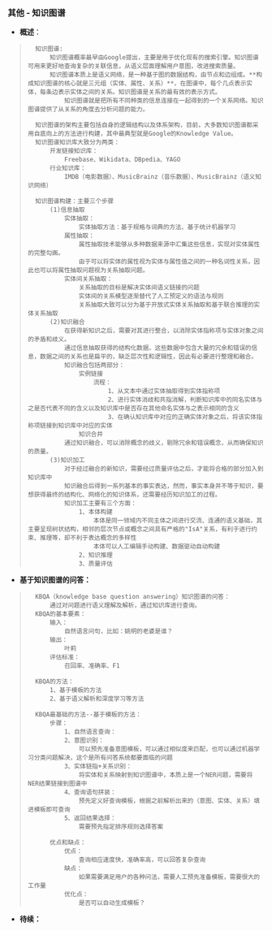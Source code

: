 ### 其他 - 知识图谱
- **概述**：
>       知识图谱:
>           知识图谱概率最早由Google提出，主要是用于优化现有的搜索引擎。知识图谱可用来更好地查询复杂的关联信息，从语义层面理解用户意图，改进搜索质量。
>           知识图谱本质上是语义网络，是一种基于图的数据结构，由节点和边组成。**构成知识图谱的核心就是三元组（实体、属性、关系）**，在图谱中，每个几点表示实体，每条边表示实体之间的关系。知识图谱是关系的最有效的表示方式。
>               知识图谱就是把所有不同种类的信息连接在一起得到的一个关系网络。知识图谱提供了从关系的角度去分析问题的能力。
>
>       知识图谱的架构主要包括自身的逻辑结构以及体系架构，目前，大多数知识图谱都采用自底向上的方法进行构建，其中最典型就是Google的Knowledge Value。
>       知识图谱知识库大致分为两类：
>           开发链接知识库：
>               Freebase、Wikidata、DBpedia、YAGO
>           行业知识库：
>               IMDB（电影数据）、MusicBrainz（音乐数据）、MusicBrainz（语义知识网络）
>
>       知识图谱构建：主要三个步骤
>           (1)信息抽取
>               实体抽取：
>                   实体抽取方法：基于规格与词典的方法、基于统计机器学习
>               属性抽取：
>                   属性抽取技术能够从多种数据来源中汇集这些信息，实现对实体属性的完整勾画。
>                   由于可以将实体的属性视为实体与属性值之间的一种名词性关系，因此也可以将属性抽取问题视为关系抽取问题。
>               实体间关系抽取：
>                   关系抽取的目标是解决实体间语义链接的问题
>                   实体间的关系模型逐渐替代了人工预定义的语法与规则
>                   关系抽取大致可以分为基于开放式实体关系抽取和基于联合推理的实体关系抽取
>           (2)知识融合
>               在获得新知识之后，需要对其进行整合，以消除实体指称项与实体对象之间的矛盾和歧义。
>               通过信息抽取获得的结构化数据，这些数据中包含大量的冗余和错误的信息，数据之间的关系也是扁平的，缺乏层次性和逻辑性，因此有必要进行整理和融合。
>               知识融合包括两部分：
>                   实例链接
>                       流程：
>                           1、从文本中通过实体抽取得到实体指称项
>                           2、进行实体消歧和共指消解，判断知识库中的同名实体与之是否代表不同的含义以及知识库中是否存在其他命名实体与之表示相同的含义
>                           3、在确认知识库中对应的正确实体对象之后，将该实体指称项链接到知识库中对应的实体
>                   知识合并
>               通过知识融合，可以消除概念的歧义，剔除冗余和错误概念，从而确保知识的质量。
>           (3)知识加工
>               对于经过融合的新知识，需要经过质量评估之后，才能将合格的部分加入到知识库中
>               知识融合后得到一系列基本的事实表达，然而，事实本身并不等于知识，要想获得最终的结构化、网络化的知识体系，还需要经历知识加工的过程。
>               知识加工主要有三个方面：
>                   1、本体构建
>                       本体是同一领域内不同主体之间进行交流、连通的语义基础，其主要呈现树状结构，相邻的层次节点或概念之间具有严格的"IsA"关系，有利于进行约束、推理等，却不利于表达概念的多样性
>                       本体可以人工编辑手动构建、数据驱动自动构建
>                   2、知识推理
>                   3、质量评估
>
>

- **基于知识图谱的问答：**
>       KBQA（knowledge base question answering）知识图谱的问答：
>           通过对问题进行语义理解及解析，通过知识库进行查询。
>       KBQA的基本要素：
>           输入：
>               自然语言问句，比如：姚明的老婆是谁？
>           输出：
>               叶莉
>           评估标准：
>               召回率、准确率、F1
>
>       KBQA的方法：
>           1、基于模板的方法
>           2、基于语义解析和深度学习等方法
>
>       KBQA最基础的方法--基于模板的方法：
>           步骤：
>               1、自然语言查询：
>               2、意图识别：
>                   可以预先准备意图模板，可以通过相似度来匹配，也可以通过机器学习分类问题解决，这个是所有问答系统都要面临的问题
>               3、实体链指+关系识别：
>                   将实体和关系映射到知识图谱中，本质上是一个NER问题，需要将NER结果链接到图谱中
>               4、查询语句拼装：
>                   预先定义好查询模板，根据之前解析出来的（意图、实体、关系）填进模板即可查询
>               5、返回结果选择：
>                   需要预先指定排序规则选择答案
>
>           优点和缺点：
>               优点：
>                   查询相应速度快，准确率高，可以回答复杂查询
>               缺点：
>                   如果需要满足用户的各种问法，需要人工预先准备模板，需要很大的工作量
>               优化点：
>                   是否可以自动生成模板？
>
>
>
>
>
>
>
>
>
>
>
>
>
>
>
>
>
>
>
>

- **待续：**
>
>
>
>
>
>
>
>
>
>
>
>
>
>
>
>
